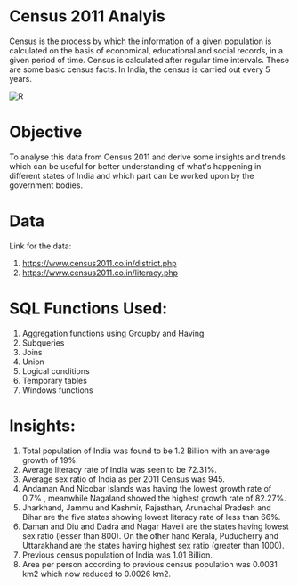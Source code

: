 # Census 2011 Analyis
Census is the process by which the information of a given population is calculated on the basis of economical, educational and social records, in a given period of time. Census is calculated after regular time intervals. These are some basic census facts. In India, the census is carried out every 5 years. 

![R](https://user-images.githubusercontent.com/121285271/227262305-08c1fbf1-318c-4b45-a168-8796b4005895.png)

# Objective
To analyse this data from Census 2011 and derive some insights and trends which can be useful for better understanding of what's happening in different states of India and which part can be worked upon by the government bodies. 

# Data
Link for the data:

1. https://www.census2011.co.in/district.php
2. https://www.census2011.co.in/literacy.php

# SQL Functions Used:

1. Aggregation functions using Groupby and Having
2. Subqueries
3. Joins
4. Union
5. Logical conditions
6. Temporary tables
7. Windows functions

# Insights:

1. Total population of India was found to be 1.2 Billion with an average growth of 19%.
2. Average literacy rate of India was seen to be 72.31%.
3. Average sex ratio of India as per 2011 Census was 945.
4. Andaman And Nicobar Islands was having the lowest growth rate of 0.7% , meanwhile Nagaland	showed the highest growth rate of 82.27%.
5. Jharkhand, Jammu and Kashmir, Rajasthan, Arunachal Pradesh and Bihar are the five states showing lowest literacy rate of less than 66%.
6. Daman and Diu and Dadra and Nagar Haveli are the states having lowest sex ratio (lesser than 800). On the other hand Kerala, Puducherry and Uttarakhand are the states having highest sex ratio (greater than 1000).
7. Previous census population of India was 1.01 Billion.
8. Area per person according to previous census population was 0.0031 km2	which now reduced to 0.0026 km2. 
